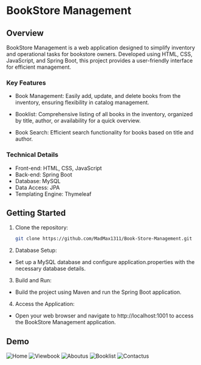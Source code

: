 # BookStore Management

## Overview

BookStore Management is a web application designed to simplify inventory and operational tasks for bookstore owners. Developed using HTML, CSS, JavaScript, and Spring Boot, this project provides a user-friendly interface for efficient management.

### Key Features

- Book Management: Easily add, update, and delete books from the inventory, ensuring flexibility in catalog management.
  
- Booklist: Comprehensive listing of all books in the inventory, organized by title, author, or availability for a quick overview.

- Book Search: Efficient search functionality for books based on title and author.
  
### Technical Details

- Front-end: HTML, CSS, JavaScript
- Back-end: Spring Boot
- Database: MySQL
- Data Access: JPA
- Templating Engine: Thymeleaf

## Getting Started

1. Clone the repository:

   ```bash
   git clone https://github.com/MadMax1311/Book-Store-Management.git

2. Database Setup:

- Set up a MySQL database and configure application.properties with the necessary database details.

3. Build and Run:

- Build the project using Maven and run the Spring Boot application.

4. Access the Application:

- Open your web browser and navigate to http://localhost:1001 to access the BookStore Management application.

## Demo
![Home](https://github.com/MadMax1311/Book-Store-Management/assets/140179838/03f94445-8750-4714-987e-4eba29518078)
![Viewbook](https://github.com/MadMax1311/Book-Store-Management/assets/140179838/478d07f9-9914-44ed-ac46-11a09361152d)
![Aboutus](https://github.com/MadMax1311/Book-Store-Management/assets/140179838/426d7508-2afe-4ed0-826f-67706385c104)
![Booklist](https://github.com/MadMax1311/Book-Store-Management/assets/140179838/bd3e8d10-2791-4000-ab3a-444758997126)
![Contactus](https://github.com/MadMax1311/Book-Store-Management/assets/140179838/4f29f999-ceee-403c-adad-7a6947167dfe)
